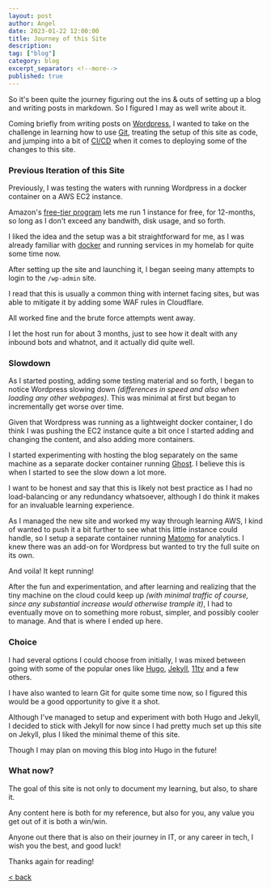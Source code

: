 ```yaml
---
layout: post
author: Angel
date: 2023-01-22 12:00:00
title: Journey of this Site
description:
tag: ["blog"] 
category: blog
excerpt_separator: <!--more-->
published: true
---
```


So it's been quite the journey figuring out the ins & outs of setting up a blog and writing posts in markdown.
So I figured I may as well write about it. <!--more--> 

Coming briefly from writing posts on [Wordpress](https://wordpress.com/), I wanted to take on the challenge in learning how to use [Git](https://git-scm.com/), treating the setup of this site as code, and jumping into a bit of [CI/CD](https://www.redhat.com/en/topics/devops/what-is-ci-cd) when it comes to deploying some of the changes to this site. 

### Previous Iteration of this Site

Previously, I was testing the waters with running Wordpress in a docker container on a AWS EC2 instance.

Amazon's [free-tier program](https://aws.amazon.com/free/) lets me run 1 instance for free, for 12-months, so long as I don't exceed any bandwith, disk usage, and so forth.

I liked the idea and the setup was a bit straightforward for me, as I was already familiar with [docker](https://www.docker.com/) and running services in my homelab for quite some time now.

After setting up the site and launching it, I began seeing many attempts to login to the ```/wp-admin``` site.

I read that this is usually a common thing with internet facing sites, but was able to mitigate it by adding some WAF rules in Cloudflare.

All worked fine and the brute force attempts went away.

I let the host run for about 3 months, just to see how it dealt with any inbound bots and whatnot, and it actually did quite well.

### Slowdown

As I started posting, adding some testing material and so forth, I began to notice Wordpress slowing down _(differences in speed and also when loading any other webpages)_. This was minimal at first but began to incrementally get worse over time. 

Given that Wordpress was running as a lightweight docker container, I do think I was pushing the EC2 instance quite a bit once I started adding and changing the content, and also adding more containers.

I started experimenting with hosting the blog separately on the same machine as a separate docker container running [Ghost](https://ghost.org/). I believe this is when I started to see the slow down a lot more. 

I want to be honest and say that this is likely not best practice as I had no load-balancing or any redundancy whatsoever, although I do think it makes for an invaluable learning experience.

As I managed the new site and worked my way through learning AWS, I kind of wanted to push it a bit further to see what this little instance could handle, so I setup a separate container running [Matomo](https://matomo.org/) for analytics. I knew there was an add-on for Wordpress but wanted to try the full suite on its own.

And voila! It kept running!

After the fun and experimentation, and after learning and realizing that the tiny machine on the cloud could keep up _(with minimal traffic of course, since any substantial increase would otherwise trample it)_, I had to eventually move on to something more robust, simpler, and possibly cooler to manage. And that is where I ended up here.

### Choice
I had several options I could choose from initially, I was mixed between going with some of the popular ones like [Hugo](https://gohugo.io/), [Jekyll](https://jekyllrb.com/), [11ty](https://www.11ty.dev/) and a few others. 

I have also wanted to learn Git for quite some time now, so I figured this would be a good opportunity to give it a shot.

Although I've managed to setup and experiment with both Hugo and Jekyll, I decided to stick with Jekyll for now since I had pretty much set up this site on Jekyll, plus I liked the minimal theme of this site.

Though I may plan on moving this blog into Hugo in the future!

### What now?

The goal of this site is not only to document my learning, but also, to share it. 

Any content here is both for my reference, but also for you, any value you get out of it is both a win/win. 

Anyone out there that is also on their journey in IT, or any career in tech, I wish you the best, and good luck!

Thanks again for reading!

[ < back ](/blog)